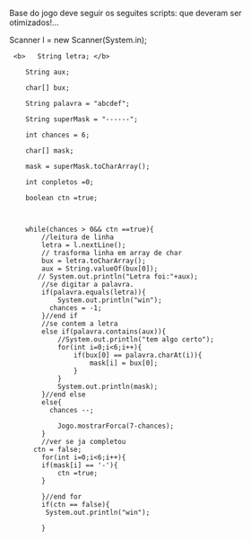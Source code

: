 Base do jogo deve seguir os seguites scripts:
 que deveram ser otimizados!...

Scanner l = new Scanner(System.in);

     <b>   String letra; </b>
	
        String aux;
	
        char[] bux;
	
        String palavra = "abcdef";
	
        String superMask = "------";
	
        int chances = 6;
	
        char[] mask;
	
        mask = superMask.toCharArray();
	
        int conpletos =0;
	
        boolean ctn =true;
	
        
        
        while(chances > 0&& ctn ==true){
            //leitura de linha
            letra = l.nextLine();
            // trasforma linha em array de char
            bux = letra.toCharArray();
            aux = String.valueOf(bux[0]);
           // System.out.println("Letra foi:"+aux);
            //se digitar a palavra.
            if(palavra.equals(letra)){
                System.out.println("win");
              chances = -1;
            }//end if
            //se contem a letra
            else if(palavra.contains(aux)){
                //System.out.println("tem algo certo");
                for(int i=0;i<6;i++){
                    if(bux[0] == palavra.charAt(i)){
                        mask[i] = bux[0];
                    }
                }
                System.out.println(mask);
            }//end else
            else{
              chances --;
               
                Jogo.mostrarForca(7-chances);
            }
            //ver se ja completou
          ctn = false;
            for(int i=0;i<6;i++){
            if(mask[i] == '-'){
                ctn =true;
            }
            
            }//end for
            if(ctn == false){
             System.out.println("win");
			
            }
           
